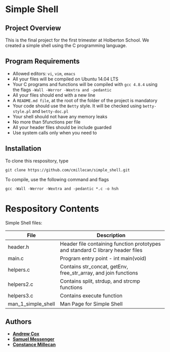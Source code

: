 # Simple Shell

## Project Overview
This is the final project for the first trimester at Holberton School. We created a simple shell using the C programming language.

## Program Requirements
* Allowed editors: `vi`, `vim`, `emacs`
* All your files will be compiled on Ubuntu 14.04 LTS
* Your C programs and functions will be compiled with `gcc 4.8.4` using the flags `-Wall -Werror -Wextra and -pedantic`
* All your files should end with a new line
* A `README.md file`, at the root of the folder of the project is mandatory
* Your code should use the `Betty` style. It will be checked using `betty-style.pl` and `betty-doc.pl`
* Your shell should not have any memory leaks
* No more than 5functions per file
* All your header files should be include guarded
* Use system calls only when you need to

## Installation
To clone this respository, type
```
git clone https://github.com/cmillecan/simple_shell.git
```
To compile, use the following command and flags
```
gcc -Wall -Werror -Wextra and -pedantic *.c -o hsh
```
# Respository Contents
Simple Shell files:

| **File** | **Description** |
|----------|-----------------|
| header.h | Header file containing function prototypes and standard C library header files |
| main.c | Program entry point - int main(void) |
| helpers.c | Contains str_concat, getEnv, free_str_array, and join functions |
| helpers2.c | Contains split, strdup, and strcmp functions |
| helpers3.c | Contains execute function |
| man_1_simple_shell | Man Page for Simple Shell |

## Authors
* [**Andrew Cox**](https://github.com/AndrewC7)
* [**Samuel Messenger**](https://github.com/Sammessenger)
* [**Constance Millecan**](https://github.com/cmillecan)
